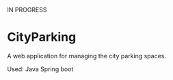IN PROGRESS

# CityParking
A web application for managing the city parking spaces.

Used:
Java 
Spring boot 
